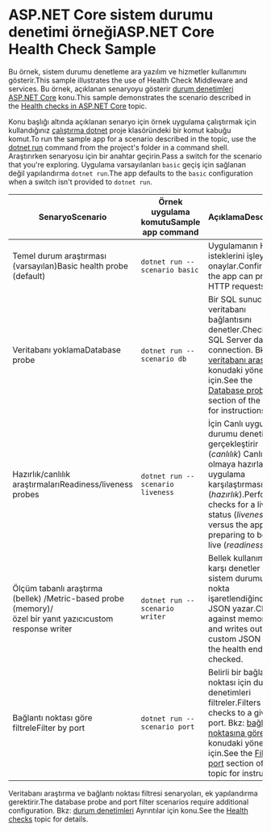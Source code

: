 # <a name="aspnet-core-health-check-sample"></a><span data-ttu-id="61423-101">ASP.NET Core sistem durumu denetimi örneği</span><span class="sxs-lookup"><span data-stu-id="61423-101">ASP.NET Core Health Check Sample</span></span>

<span data-ttu-id="61423-102">Bu örnek, sistem durumu denetleme ara yazılım ve hizmetler kullanımını gösterir.</span><span class="sxs-lookup"><span data-stu-id="61423-102">This sample illustrates the use of Health Check Middleware and services.</span></span> <span data-ttu-id="61423-103">Bu örnek, açıklanan senaryoyu gösterir [durum denetimleri ASP.NET Core](https://docs.microsoft.com/aspnet/core/host-and-deploy/health-checks) konu.</span><span class="sxs-lookup"><span data-stu-id="61423-103">This sample demonstrates the scenario described in the [Health checks in ASP.NET Core](https://docs.microsoft.com/aspnet/core/host-and-deploy/health-checks) topic.</span></span>

<span data-ttu-id="61423-104">Konu başlığı altında açıklanan senaryo için örnek uygulama çalıştırmak için kullandığınız [çalıştırma dotnet](https://docs.microsoft.com/dotnet/core/tools/dotnet-run) proje klasöründeki bir komut kabuğu komut.</span><span class="sxs-lookup"><span data-stu-id="61423-104">To run the sample app for a scenario described in the topic, use the [dotnet run](https://docs.microsoft.com/dotnet/core/tools/dotnet-run) command from the project's folder in a command shell.</span></span> <span data-ttu-id="61423-105">Araştırırken senaryosu için bir anahtar geçirin.</span><span class="sxs-lookup"><span data-stu-id="61423-105">Pass a switch for the scenario that you're exploring.</span></span> <span data-ttu-id="61423-106">Uygulama varsayılanları `basic` geçiş için sağlanan değil yapılandırma `dotnet run`.</span><span class="sxs-lookup"><span data-stu-id="61423-106">The app defaults to the `basic` configuration when a switch isn't provided to `dotnet run`.</span></span>

| <span data-ttu-id="61423-107">Senaryo</span><span class="sxs-lookup"><span data-stu-id="61423-107">Scenario</span></span>                                               | <span data-ttu-id="61423-108">Örnek uygulama komutu</span><span class="sxs-lookup"><span data-stu-id="61423-108">Sample app command</span></span>               | <span data-ttu-id="61423-109">Açıklama</span><span class="sxs-lookup"><span data-stu-id="61423-109">Description</span></span> |
| ------------------------------------------------------ | -------------------------------- | ----------- |
| <span data-ttu-id="61423-110">Temel durum araştırması (varsayılan)</span><span class="sxs-lookup"><span data-stu-id="61423-110">Basic health probe (default)</span></span>                           | `dotnet run --scenario basic`    | <span data-ttu-id="61423-111">Uygulamanın HTTP isteklerini işleyebilir onaylar.</span><span class="sxs-lookup"><span data-stu-id="61423-111">Confirms that the app can process HTTP requests.</span></span> |
| <span data-ttu-id="61423-112">Veritabanı yoklama</span><span class="sxs-lookup"><span data-stu-id="61423-112">Database probe</span></span>                                         | `dotnet run --scenario db`       | <span data-ttu-id="61423-113">Bir SQL sunucusu veritabanı bağlantısını denetler.</span><span class="sxs-lookup"><span data-stu-id="61423-113">Checks a SQL Server database connection.</span></span> <span data-ttu-id="61423-114">Bkz: [veritabanı araştırma](https://docs.microsoft.com/aspnet/core/host-and-deploy/health-checks#database-probe) konudaki yönergeler için.</span><span class="sxs-lookup"><span data-stu-id="61423-114">See the [Database probe](https://docs.microsoft.com/aspnet/core/host-and-deploy/health-checks#database-probe) section of the topic for instructions.</span></span> |
| <span data-ttu-id="61423-115">Hazırlık/canlılık araştırmaları</span><span class="sxs-lookup"><span data-stu-id="61423-115">Readiness/liveness probes</span></span>                              | `dotnet run --scenario liveness` | <span data-ttu-id="61423-116">İçin Canlı uygulama durumu denetimleri gerçekleştirir (*canlılık*) Canlı olmaya hazırlanma uygulama karşılaştırması (*hazırlık*).</span><span class="sxs-lookup"><span data-stu-id="61423-116">Performs checks for a live app status (*liveness*) versus the app preparing to become live (*readiness*).</span></span> |
| <span data-ttu-id="61423-117">Ölçüm tabanlı araştırma (bellek) /</span><span class="sxs-lookup"><span data-stu-id="61423-117">Metric-based probe (memory)/</span></span><br><span data-ttu-id="61423-118">özel bir yanıt yazıcı</span><span class="sxs-lookup"><span data-stu-id="61423-118">custom response writer</span></span> | `dotnet run --scenario writer`   | <span data-ttu-id="61423-119">Bellek kullanımını karşı denetler ve sistem durumu uç nokta işaretlendiğinde özel JSON yazar.</span><span class="sxs-lookup"><span data-stu-id="61423-119">Checks against memory use and writes out custom JSON when the health endpoint is checked.</span></span> |
| <span data-ttu-id="61423-120">Bağlantı noktası göre filtrele</span><span class="sxs-lookup"><span data-stu-id="61423-120">Filter by port</span></span>                                         | `dotnet run --scenario port`     | <span data-ttu-id="61423-121">Belirli bir bağlantı noktası için durum denetimleri filtreler.</span><span class="sxs-lookup"><span data-stu-id="61423-121">Filters health checks to a given port.</span></span> <span data-ttu-id="61423-122">Bkz: [bağlantı noktasına göre filtre](https://docs.microsoft.com/aspnet/core/host-and-deploy/health-checks#filter-by-port) konudaki yönergeler için.</span><span class="sxs-lookup"><span data-stu-id="61423-122">See the [Filter by port](https://docs.microsoft.com/aspnet/core/host-and-deploy/health-checks#filter-by-port) section of the topic for instructions.</span></span> |

<span data-ttu-id="61423-123">Veritabanı araştırma ve bağlantı noktası filtresi senaryoları, ek yapılandırma gerektirir.</span><span class="sxs-lookup"><span data-stu-id="61423-123">The database probe and port filter scenarios require additional configuration.</span></span> <span data-ttu-id="61423-124">Bkz: [durum denetimleri](https://docs.microsoft.com/aspnet/core/host-and-deploy/health-checks) Ayrıntılar için konu.</span><span class="sxs-lookup"><span data-stu-id="61423-124">See the [Health checks](https://docs.microsoft.com/aspnet/core/host-and-deploy/health-checks) topic for details.</span></span>
